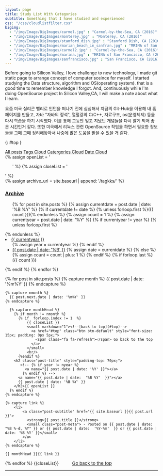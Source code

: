 ```yaml
---
layout: page
title: Study List With Categories
subtitle: Something that I have studied and experienced
css: "/css/cloudlistfilter.css"
bigimg: 
  - "/img/Image/BigImages/carmel.jpg" : "Carmel-by-the-Sea, CA (2016)"
  - "/img/Image/BigImages/monterey.jpg" : "Monterey, CA (2016)"
  - "/img/Image/BigImages/stanford_dish.jpg" : "Stanford Dish, CA (2016)"
  - "/img/Image/BigImages/marian_beach_in_sanfran.jpg" : "MRINA of San Francisco, CA (2016)"
  - "/img/Image/BigImages/carmel2.jpg" : "Carmel-by-the-Sea, CA (2016)"
  - "/img/Image/BigImages/marina.jpg" : "MRINA of San Francisco, CA (2016)"
  - "/img/Image/BigImages/sanfrancisco.jpg" : "San Francisco, CA (2016)"
---
```


Before going to Silicon Valley, I love challenge to new technology, I made git static page to arrange concept of computer sceince for myself. I started studying the Data structure, algorithm and OS(operating system). that is a good time to remember knowledge I forgot. And, continuously while I'm doing OpenSource project In Silicon Valley,CA, I will make a note about what I learn. 

요즘 미국 실리콘 밸리로 인턴을 떠나기 전에 심심해서 지금의 Git-Hub을 이용해 내 홈페이지를 만들고, 자바 "자바의 정석", 열혈강의 C/C++, 자료구조, os(운영체제) 등을 다시 학습을 하기 시작했다. 이를 통해 그동안 잊고 지냈던 개념들을 다시 알게 되어 좋은 시간인거 같다. 또한 미국에서 리눅스 관련 OpenSource 작업을 하면서 필요한 정보들을 그때 그때 정리해놓아서 나중에 많은 도움을 받을 수 있을 거 같다.

{: #top }


<!-- This code from another person ofhttps://github.com/digitaldrummerj/digitaldrummerj.github.io/blob/master/blog/archivebydate.md-->
<div class="list-filters post-preview">
  <a href="/" class="list-filter filter-selected">All posts</a>
  <a href="/popular" class="list-filter">Tags Cloud</a>
  <a href="/tutorials" class="list-filter">Catergories Cloud</a>
  <a href="/tutorials" class="list-filter">Date Cloud</a>
</div>

<!---
[By Category]({{"/blog/archive/categoryview" | prepend: site.baseurl}}) | [By Tag Cloud]({{"/blog/archive/tagcloudview" | prepend: site.baseurl}}) | [All]({{ "/blog/archive/" | prepend: site.baseurl}})
--->

<div class="post-preview">
{% assign openList = '<ul class="later on">' %}
{% assign closeList = '</ul>' %}

    
  <div class="panel radius">
		{% assign archive_url = site.baseurl | append: '/tagkks/' %}
		<h3><a href="{{ archive_url }}">Archive</a></h3>
		<ul class="no-bullet">
			{% for post in site.posts %}
				{% assign currentdate = post.date | date: '%B %Y' %}
				{% if currentdate != date %}
					{% unless forloop.first %}({{ count }})</li>{% endunless %}
					{% assign count = 1 %}
					{% assign currentyear = post.date | date: '%Y' %}
					{% if currentyear != year %}
						{% unless forloop.first %}</ul></li>{% endunless %}
						<li><span class="icon-calendar"></span><a href="{{ archive_url }}#{{ currentyear }}">{{ currentyear }}</a><ul>
						{% assign year = currentyear %}
					{% endif %}
					<li><a href="{{ archive_url }}#{{ currentdate }}">{{ post.date | date: '%B' }}</a>
					{% assign date = currentdate %}
				{% else %}
					{% assign count = count | plus: 1 %}
				{% endif %}
				{% if forloop.last %}({{ count }})</li></ul></li>{% endif %}
			{% endfor %}
		</ul>
	</div>
	

{% for post in site.posts %}
    {% capture month %}
      {{ post.date | date: '%m%Y' }}
    {% endcapture %}

    {% capture nmonth %}
      {{ post.next.date | date: '%m%Y' }}
    {% endcapture %}

      {% capture monthHead %}
        {% if month != nmonth %}
          {% if  forloop.index != 1  %}
              {{ closeList }}
              <small markdown="1"><!--[back to top](#top)-->
                <a href="#top" class="btn btn-default" style="font-size: 15px; padding: 0px 5px;">
                  <span class="fa fa-refresh"></span> Go back to the top
                </a>
              </small>
              <hr/>
          {%endif %}
        <h2 class="post-title" style="padding-top: 70px;">
           <!-- {% if year != nyear %}
             <a name="{{ post.date | date: '%Y' }}"></a>
            {% endif %} -->
          <a name="{{ post.date | date:  '%B %Y'  }}"></a>
          {{ post.date | date: '%B %Y' }}
        </h2>{{ openList }}
      {% endif %}
    {% endcapture %}

    {% capture link %}
        <li>
            <a class="post-subtitle" href="{{ site.baseurl }}{{ post.url }}">
              <strong>{{ post.title }}</strong>
              <small class="post-meta"> - Posted on {{ post.date | date: "%B %-d, %Y" }} or {{ post.date | date:  '%Y-%m'  }} or {{ post.date | date: '%B %Y' }}</small>
            </a>
        </li>
    {% endcapture %}

    {{ monthHead }}{{ link }}
       
{% endfor %}
{{closeList}}
    <small markdown="1"><!--[back to top](#top)-->
       <a href="#top" class="btn btn-default" style="font-size: 15px; padding: 0px 5px; margin-left: 35px">
         <span class="fa fa-refresh"></span> Go back to the top
       </a>
    </small>
    <hr/>
</div>

